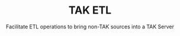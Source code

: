 <h1 align=center>TAK ETL</h1>

<p align=center>Facilitate ETL operations to bring non-TAK sources into a TAK Server</p>
